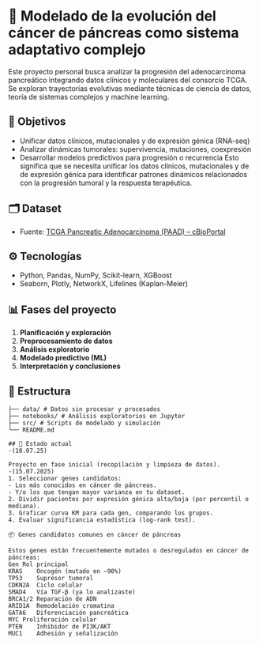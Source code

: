 # 🧬 Modelado de la evolución del cáncer de páncreas como sistema adaptativo complejo

Este proyecto personal busca analizar la progresión del adenocarcinoma pancreático integrando datos clínicos y moleculares del consorcio TCGA. Se exploran trayectorias evolutivas mediante técnicas de ciencia de datos, teoría de sistemas complejos y machine learning.

## 📌 Objetivos

- Unificar datos clínicos, mutacionales y de expresión génica (RNA-seq)
- Analizar dinámicas tumorales: supervivencia, mutaciones, coexpresión
- Desarrollar modelos predictivos para progresión o recurrencia
Esto significa que se necesita unificar los datos clínicos, mutacionales y de de expresión génica para identificar patrones dinámicos relacionados con la progresión tumoral y la respuesta terapéutica.

## 🗂️ Dataset

- Fuente: [TCGA Pancreatic Adenocarcinoma (PAAD) – cBioPortal](https://www.cbioportal.org/study/summary?id=paad_tcga)

## ⚙️ Tecnologías

- Python, Pandas, NumPy, Scikit-learn, XGBoost
- Seaborn, Plotly, NetworkX, Lifelines (Kaplan-Meier)

## 📊 Fases del proyecto

1. **Planificación y exploración**  
2. **Preprocesamiento de datos**  
3. **Análisis exploratorio**  
4. **Modelado predictivo (ML)**  
5. **Interpretación y conclusiones**

## 📁 Estructura

```
├── data/ # Datos sin procesar y procesados
├── notebooks/ # Análisis exploratorios en Jupyter
├── src/ # Scripts de modelado y simulación
└── README.md

## 🚧 Estado actual
-(10.07.25)

Proyecto en fase inicial (recopilación y limpieza de datos).
-(15.07.2025)
1. Seleccionar genes candidatos:
- Los más conocidos en cáncer de páncreas.
- Y/o los que tengan mayor varianza en tu dataset.
2. Dividir pacientes por expresión génica alta/baja (por percentil o mediana).
3. Graficar curva KM para cada gen, comparando los grupos.
4. Evaluar significancia estadística (log-rank test).

📦 Genes candidatos comunes en cáncer de páncreas

Estos genes están frecuentemente mutados o desregulados en cáncer de páncreas:
Gen	Rol principal
KRAS	Oncogén (mutado en ~90%)
TP53	Supresor tumoral
CDKN2A	Ciclo celular
SMAD4	Vía TGF-β (ya lo analizaste)
BRCA1/2	Reparación de ADN
ARID1A	Remodelación cromatina
GATA6	Diferenciación pancreática
MYC	Proliferación celular
PTEN	Inhibidor de PI3K/AKT
MUC1	Adhesión y señalización
